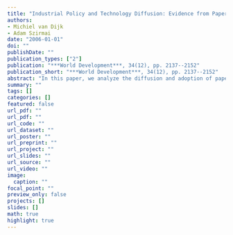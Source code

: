 ```yaml
---
title: "Industrial Policy and Technology Diffusion: Evidence from Paper Making Machinery in Indonesia"
authors: 
- Michiel van Dijk
- Adam Szirmai
date: "2006-01-01"
doi: ""
publishDate: ""
publication_types: ["2"]
publication: "***World Development***, 34(12), pp. 2137--2152"
publication_short: "***World Development***, 34(12), pp. 2137--2152"
abstract: "In this paper, we analyze the diffusion and adoption of paper making machinery in the Indonesian pulp and paper industry, from 1923 till 2000. We develop a machine level index of technological sophistication (mach), which measures the technological distance of each paper machine to the world technological frontier. The data reveal a pattern of rapid technological catch up. But catch up was not an industrywide phenomenon. Some modern firms installed state-of-the-art machinery, while others installed older vintages. The paper argues that industrial policy has played an important role in the speed and nature of diffusion of paper making machinery. ?? 2006 Elsevier Ltd. All rights reserved."
summary: ""
tags: []
categories: []
featured: false
url_pdf: ""
url_pdf: ""
url_code: ""
url_dataset: ""
url_poster: ""
url_preprint: ""
url_project: ""
url_slides: ""
url_source: ""
url_video: ""
image: 
  caption: ""
focal_point: ""
preview_only: false
projects: []
slides: []
math: true
highlight: true
---
```

